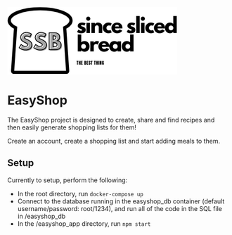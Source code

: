![Easy Shop Logo](/easyshop_app/src/res/logo.png)
# EasyShop
The EasyShop project is designed to create, share and find recipes and then easily generate shopping lists for them!

Create an account, create a shopping list and start adding meals to them.

## Setup
Currently to setup, perform the following:
- In the root directory, run `docker-compose up`
- Connect to the database running in the easyshop_db container (default username/password: root/1234), and run all of the code in the SQL file in /easyshop_db
- In the /easyshop_app directory, run `npm start`